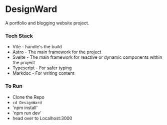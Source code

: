 # DesignWard

A portfolio and blogging website project. 

### Tech Stack

- Vite - handle's the build
- Astro - The main framework for the project
- Svelte - The main framework for reactive or dynamic components within the project
- Typescript - For safer typing
- Markdoc - For writing content

### To Run
- Clone the Repo
- `cd DesignWard`
- 'npm install'
- 'npm run dev'
- head over to Localhost:3000